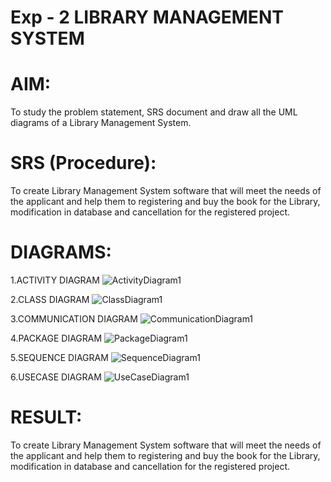 # Exp - 2 LIBRARY MANAGEMENT SYSTEM

# AIM:

To study the problem statement, SRS document and draw all the UML diagrams of a Library Management System.

# SRS (Procedure):

To create Library Management System software that will meet the needs of the applicant and help them to registering and buy the book for the Library, modification in database and cancellation for the registered project.

# DIAGRAMS:
1.ACTIVITY DIAGRAM
![ActivityDiagram1](https://github.com/user-attachments/assets/81f9d87a-de7e-496e-ab32-131ccdda6fbc)

2.CLASS DIAGRAM 
![ClassDiagram1](https://github.com/user-attachments/assets/005f0d47-806b-496c-bbbf-00501388d172)

3.COMMUNICATION DIAGRAM 
![CommunicationDiagram1](https://github.com/user-attachments/assets/8050e8af-7295-4430-9b7b-702b786e8f8f)

4.PACKAGE DIAGRAM
![PackageDiagram1](https://github.com/user-attachments/assets/4aa0ea2c-de1c-436c-86f5-549510ba9531)

5.SEQUENCE DIAGRAM
![SequenceDiagram1](https://github.com/user-attachments/assets/f45d62ca-1df4-4d04-a3a5-518fe099f679)

6.USECASE DIAGRAM
![UseCaseDiagram1](https://github.com/user-attachments/assets/f896a221-c747-46cb-852b-bbf55ff69c45)




# RESULT:

To create Library Management System software that will meet the needs of the applicant and help them to registering and buy the book for the Library, modification in database and cancellation for the registered project.
